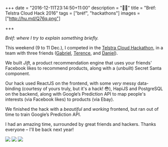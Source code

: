 +++
date = "2016-12-11T23:14:50+11:00"
description = "🎅🎄"
title = "Bréf: Telstra Cloud Hack 2016"
tags = ["bréf", "hackathons"]
images = ["http://hu.md/Q76q.png"]

+++

_Bréf: where I try to explain something briefly._

This weekend (9 to 11 Dec.), I competed in the [Telstra Cloud Hackathon](http://constructnow.io/), in a team with three friends ([Gabriel](https://twitter.com/Gaburyeru), [Terence](https://twitter.com/terencehuynh), and [Daniel](https://twitter.com/dsykesturner)).

We built _*Jift*_, a product recommendation engine that uses your friends' Facebook likes to recommend products, along with a (unbuilt) Secret Santa component.

Our hack used ReactJS on the frontend, with some _very_ messy data-binding (courtesy of yours truly, but it's a hack! 😳), HapiJS and PostgreSQL on the backend, along with Google’s Prediction API to map people's interests (via Facebook likes) to products (via Ebay).

We finished the hack with a _beautiful_ and _working_ frontend, but ran out of time to train Google’s Prediction API. 

I had an amazing time, surrounded by great friends and hackers. Thanks everyone – I'll be back next year!

![](http://hu.md/Q76q.png)
![](http://hu.md/seIq.png)
![](http://hu.md/fKdN.png)
